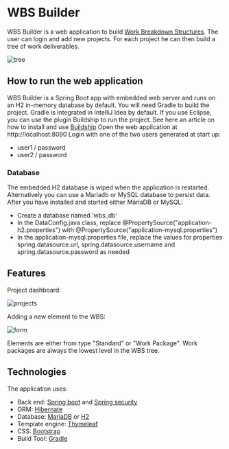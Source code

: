 # WBS Builder
WBS Builder is a web application to build [Work Breakdown Structures](https://en.wikipedia.org/wiki/Work_breakdown_structure). The user can login and add new projects. For each project he can then build a tree of work deliverables.

![tree](https://user-images.githubusercontent.com/22861111/30911000-32c580fa-a387-11e7-8c50-ab311ed0f1bb.PNG)
##  How to run the web application
WBS Builder is a Spring Boot app with embedded web server and runs on an H2 in-memory database by default. You will need Gradle to build the project. Gradle is integrated in IntelliJ Idea by default. If you use Eclipse, you can use the plugin Buildship to run the project. See here an article on how to install and use [Buildship](http://www.vogella.com/tutorials/EclipseGradle/article.html)
Open the web application at http://localhost:8090
Login with one of the two users generated at start up:
+ user1 / password
+ user2 / password
### Database
The embedded H2 database is wiped when the application is restarted. Alternatively you can use a Mariadb or MySQL database to persist data. After you have installed and started either MariaDB or MySQL:
+ Create a database named 'wbs_db'
+ In the DataConfig.java class, replace @PropertySource("application-h2.properties") with @PropertySource("application-mysql.properties")
+ In the application-mysql.properties file, replace the values for properties spring.datasource.url, spring.datasource.username and spring.datasource.password as needed
## Features
Project dashboard:

![projects](https://user-images.githubusercontent.com/22861111/30910996-3020b32e-a387-11e7-870f-ee2285eb7f12.PNG)

Adding a new element to the WBS:

![form](https://user-images.githubusercontent.com/22861111/30910988-2863d36e-a387-11e7-8b0d-939954286180.PNG)

Elements are either from type "Standard" or "Work Package". Work packages are always the lowest level in the WBS tree.
## Technologies
The application uses:
+ Back end: [Spring boot](https://projects.spring.io/spring-boot/) and [Spring security](https://projects.spring.io/spring-security/)
+ ORM: [Hibernate](http://hibernate.org/)
+ Database: [MariaDB](https://mariadb.org/) or [H2](http://www.h2database.com)
+ Template engine: [Thymeleaf](https://www.thymeleaf.org/)
+ CSS: [Bootstrap](http://getbootstrap.com/)
+ Build Tool: [Gradle](https://gradle.org/)
